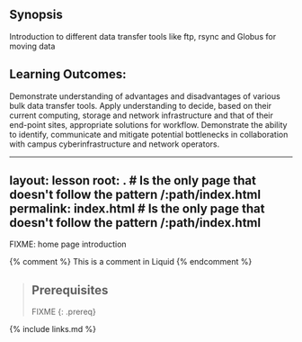 ## Synopsis
Introduction to different data transfer tools like ftp, rsync and Globus for moving data

## Learning Outcomes:
Demonstrate understanding of advantages and disadvantages of various bulk data transfer tools. 
Apply understanding to decide, based on their current computing, storage and network infrastructure and that of their end-point sites, appropriate solutions for workflow.
Demonstrate the ability to identify, communicate and mitigate potential bottlenecks in collaboration with campus cyberinfrastructure and network operators.


---
layout: lesson
root: .  # Is the only page that doesn't follow the pattern /:path/index.html
permalink: index.html  # Is the only page that doesn't follow the pattern /:path/index.html
---
FIXME: home page introduction

<!-- this is an html comment -->

{% comment %} This is a comment in Liquid {% endcomment %}

> ## Prerequisites
>
> FIXME
{: .prereq}

{% include links.md %}

